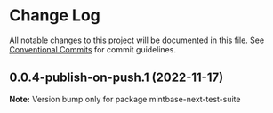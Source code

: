 # Change Log

All notable changes to this project will be documented in this file.
See [Conventional Commits](https://conventionalcommits.org) for commit guidelines.

## 0.0.4-publish-on-push.1 (2022-11-17)

**Note:** Version bump only for package mintbase-next-test-suite
